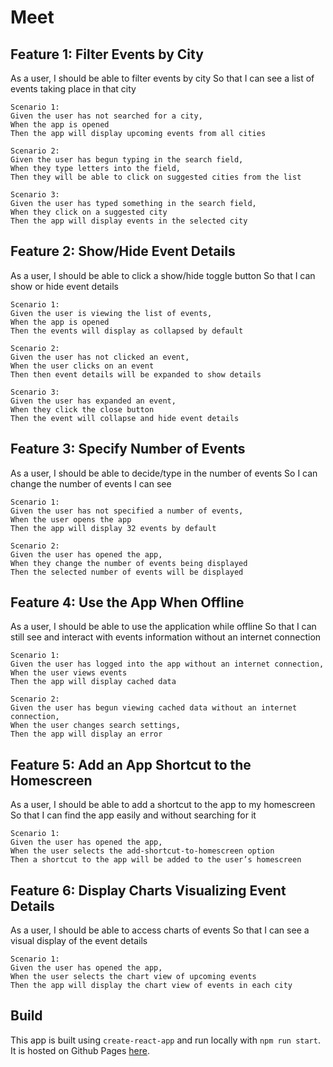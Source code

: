 # Meet

## Feature 1: Filter Events by City
As a user,
I should be able to filter events by city
So that I can see a list of events taking place in that city

    Scenario 1:
    Given the user has not searched for a city,
    When the app is opened
    Then the app will display upcoming events from all cities

    Scenario 2:
    Given the user has begun typing in the search field,
    When they type letters into the field,
    Then they will be able to click on suggested cities from the list

    Scenario 3: 
    Given the user has typed something in the search field,
    When they click on a suggested city
    Then the app will display events in the selected city



## Feature 2: Show/Hide Event Details
As a user,
I should be able to click a show/hide toggle button
So that I can show or hide event details

	Scenario 1:
	Given the user is viewing the list of events,
	When the app is opened
	Then the events will display as collapsed by default

    Scenario 2:
	Given the user has not clicked an event,
	When the user clicks on an event
	Then then event details will be expanded to show details

	Scenario 3:
	Given the user has expanded an event,
	When they click the close button
	Then the event will collapse and hide event details



## Feature 3: Specify Number of Events
As a user,
I should be able to decide/type in the number of events
So I can change the number of events I can see

    Scenario 1: 
	Given the user has not specified a number of events,
	When the user opens the app
	Then the app will display 32 events by default

	Scenario 2:
	Given the user has opened the app,
	When they change the number of events being displayed
	Then the selected number of events will be displayed



## Feature 4: Use the App When Offline
As a user,
I should be able to use the application while offline
So that I can still see and interact with events information without an internet connection

    Scenario 1:
    Given the user has logged into the app without an internet connection,
    When the user views events
    Then the app will display cached data 

    Scenario 2:
    Given the user has begun viewing cached data without an internet connection,
    When the user changes search settings,
    Then the app will display an error




## Feature 5: Add an App Shortcut to the Homescreen
As a user,
I should be able to add a shortcut to the app to my homescreen
So that I can find the app easily and without searching for it

	Scenario 1:
	Given the user has opened the app,
	When the user selects the add-shortcut-to-homescreen option
	Then a shortcut to the app will be added to the user’s homescreen



## Feature 6: Display Charts Visualizing Event Details
As a user,
I should be able to access charts of events 
So that I can see a visual display of the event details

	Scenario 1:
	Given the user has opened the app,
	When the user selects the chart view of upcoming events
	Then the app will display the chart view of events in each city

## Build
This app is built using `create-react-app` and run locally with `npm run start`. It is hosted on Github Pages [here](https://berteeny.github.io/meet/).
